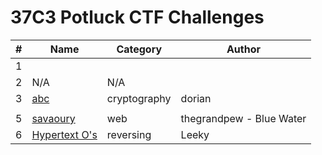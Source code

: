 # 37C3 Potluck CTF Challenges

| **#** | **Name** | **Category** | **Author** |
|-------|----------|--------------|------------|
| 1     |          |              | |
| 2     | N/A      | N/A          | | 
| 3     | [abc](challenge-03/)      | cryptography | dorian |
|       |          |              | |
| 5     | [savaoury](challenge-05/)         | web             | thegrandpew - Blue Water |
| 6      | [Hypertext O's](challenge-06/)          | reversing             | Leeky |
